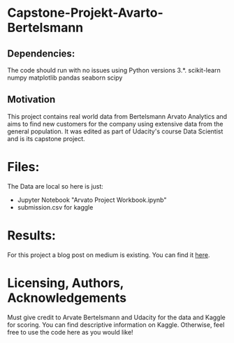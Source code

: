 # Capstone-Projekt-Avarto-Bertelsmann

## Dependencies:
The code should run with no issues using Python versions 3.*.
scikit-learn
numpy
matplotlib
pandas
seaborn
scipy

## Motivation
This project contains real world data from Bertelsmann Arvato Analytics and aims to find new customers for the company using extensive data from the general population.
It was edited as part of Udacity's course Data Scientist and is its capstone project. 

# Files:
The Data are local so here is just:
- Jupyter Notebook "Arvato Project Workbook.ipynb"
- submission.csv for kaggle

# Results: 
For this project a blog post on medium is existing. You can find it [here](https://medium.com).

# Licensing, Authors, Acknowledgements
Must give credit to Arvate Bertelsmann and Udacity for the data and Kaggle for scoring. You can find descriptive information on Kaggle. Otherwise, feel free to use the code here as you would like!
